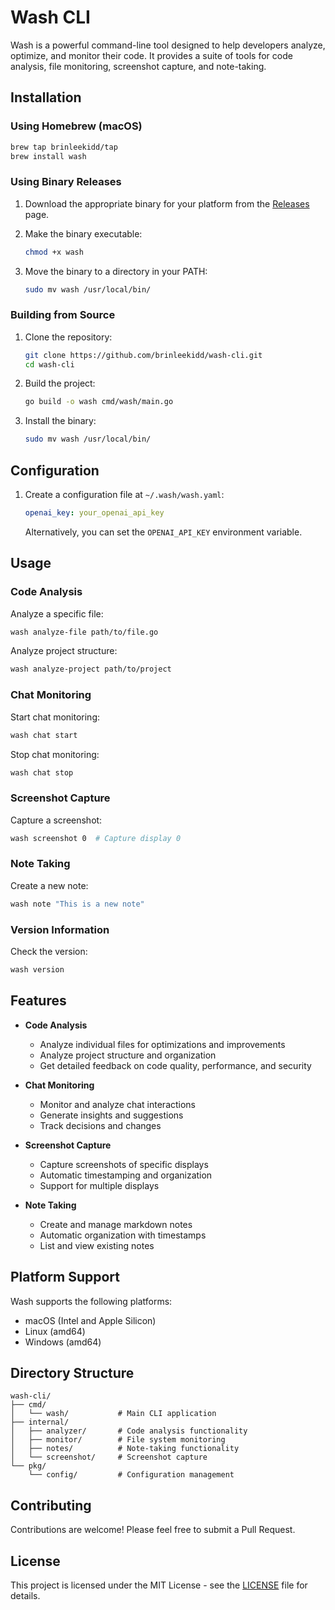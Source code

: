 # Wash CLI

Wash is a powerful command-line tool designed to help developers analyze, optimize, and monitor their code. It provides a suite of tools for code analysis, file monitoring, screenshot capture, and note-taking.

## Installation

### Using Homebrew (macOS)

```bash
brew tap brinleekidd/tap
brew install wash
```

### Using Binary Releases

1. Download the appropriate binary for your platform from the [Releases](https://github.com/brinleekidd/wash-cli/releases) page.

2. Make the binary executable:
   ```bash
   chmod +x wash
   ```

3. Move the binary to a directory in your PATH:
   ```bash
   sudo mv wash /usr/local/bin/
   ```

### Building from Source

1. Clone the repository:
   ```bash
   git clone https://github.com/brinleekidd/wash-cli.git
   cd wash-cli
   ```

2. Build the project:
   ```bash
   go build -o wash cmd/wash/main.go
   ```

3. Install the binary:
   ```bash
   sudo mv wash /usr/local/bin/
   ```

## Configuration

1. Create a configuration file at `~/.wash/wash.yaml`:
   ```yaml
   openai_key: your_openai_api_key
   ```

   Alternatively, you can set the `OPENAI_API_KEY` environment variable.

## Usage

### Code Analysis

Analyze a specific file:
```bash
wash analyze-file path/to/file.go
```

Analyze project structure:
```bash
wash analyze-project path/to/project
```

### Chat Monitoring

Start chat monitoring:
```bash
wash chat start
```

Stop chat monitoring:
```bash
wash chat stop
```

### Screenshot Capture

Capture a screenshot:
```bash
wash screenshot 0  # Capture display 0
```

### Note Taking

Create a new note:
```bash
wash note "This is a new note"
```

### Version Information

Check the version:
```bash
wash version
```

## Features

- **Code Analysis**
  - Analyze individual files for optimizations and improvements
  - Analyze project structure and organization
  - Get detailed feedback on code quality, performance, and security

- **Chat Monitoring**
  - Monitor and analyze chat interactions
  - Generate insights and suggestions
  - Track decisions and changes

- **Screenshot Capture**
  - Capture screenshots of specific displays
  - Automatic timestamping and organization
  - Support for multiple displays

- **Note Taking**
  - Create and manage markdown notes
  - Automatic organization with timestamps
  - List and view existing notes

## Platform Support

Wash supports the following platforms:
- macOS (Intel and Apple Silicon)
- Linux (amd64)
- Windows (amd64)

## Directory Structure

```
wash-cli/
├── cmd/
│   └── wash/           # Main CLI application
├── internal/
│   ├── analyzer/       # Code analysis functionality
│   ├── monitor/        # File system monitoring
│   ├── notes/          # Note-taking functionality
│   └── screenshot/     # Screenshot capture
└── pkg/
    └── config/         # Configuration management
```

## Contributing

Contributions are welcome! Please feel free to submit a Pull Request.

## License

This project is licensed under the MIT License - see the [LICENSE](LICENSE) file for details.
